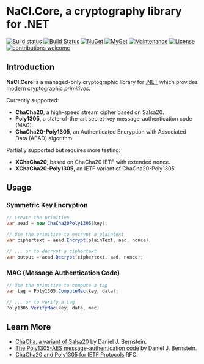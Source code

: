 # NaCl.Core, a cryptography library for .NET

[![Build status](https://ci.appveyor.com/api/projects/status/2k3cxt2e1r2jyinx?svg=true)](https://ci.appveyor.com/project/idaviddesmet/nacl-core)
[![Build Status](https://travis-ci.org/idaviddesmet/NaCl.Core.svg?branch=master)](https://travis-ci.org/idaviddesmet/NaCl.Core)
[![NuGet](https://img.shields.io/nuget/v/NaCl.Core.svg)](https://www.nuget.org/packages/NaCl.Core/)
[![MyGet](https://img.shields.io/myget/nacl-core/v/NaCl.Core.svg)](https://www.myget.org/feed/nacl-core/package/nuget/NaCl.Core)
[![Maintenance](https://img.shields.io/maintenance/yes/2018.svg)](https://github.com/idaviddesmet/NaCl.Core)
[![License](https://img.shields.io/github/license/idaviddesmet/NaCl.Core.svg)](https://github.com/idaviddesmet/NaCl.Core/blob/master/LICENSE)
[![contributions welcome](https://img.shields.io/badge/contributions-welcome-brightgreen.svg?style=flat)](https://github.com/idaviddesmet/NaCl.Core/issues)

## Introduction

**NaCl.Core** is a managed-only cryptographic library for [.NET](https://dot.net) which provides modern cryptographic _primitives_.

Currently supported:

* **ChaCha20**, a high-speed stream cipher based on Salsa20.
* **Poly1305**, a state-of-the-art secret-key message-authentication code (MAC).
* **ChaCha20-Poly1305**, an Authenticated Encryption with Associated Data (AEAD) algorithm.

Partially supported but requires more testing:

* **XChaCha20**, based on ChaCha20 IETF with extended nonce.
* **XChaCha20-Poly1305**, an IETF variant of ChaCha20-Poly1305.

## Usage

### Symmetric Key Encryption

```csharp
// Create the primitive
var aead = new ChaCha20Poly1305(key);

// Use the primitive to encrypt a plaintext
var ciphertext = aead.Encrypt(plainText, aad, nonce);

// ... or to decrypt a ciphertext
var output = aead.Decrypt(ciphertext, aad, nonce);
```

### MAC (Message Authentication Code)

```csharp
// Use the primitive to compute a tag
var tag = Poly1305.ComputeMac(key, data);

// ... or to verify a tag
Poly1305.VerifyMac(key, data, mac)
```

## Learn More

*   [ChaCha, a variant of Salsa20](http://cr.yp.to/chacha/chacha-20080128.pdf) by Daniel J. Bernstein.
*   [The Poly1305-AES message-authentication code](http://cr.yp.to/mac/poly1305-20050329.pdf) by Daniel J. Bernstein.
*   [ChaCha20 and Poly1305 for IETF Protocols](https://tools.ietf.org/html/rfc7539) RFC.
